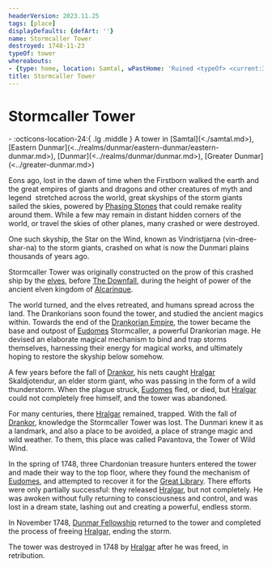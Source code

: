 ```yaml
---
headerVersion: 2023.11.25
tags: [place]
displayDefaults: {defArt: ''}
name: Stormcaller Tower
destroyed: 1748-11-23
typeOf: tower
whereabouts:
- {type: home, location: Samtal, wPastHome: 'Ruined <typeOf> <current:3qr>'}
title: Stormcaller Tower
---
```

# Stormcaller Tower
<div class="grid cards ext-narrow-margin ext-one-column" markdown>
-  
    :octicons-location-24:{ .lg .middle } A tower in [Samtal](<./samtal.md>), [Eastern Dunmar](<../realms/dunmar/eastern-dunmar/eastern-dunmar.md>), [Dunmar](<../realms/dunmar/dunmar.md>), [Greater Dunmar](<../greater-dunmar.md>)  
</div>


Eons ago, lost in the dawn of time when the Firstborn walked the earth and the great empires of giants and dragons and other creatures of myth and legend  stretched across the world, great skyships of the storm giants sailed the skies, powered by [Phasing Stones](<../../../things/magic-items/phasing-stones.md>) that could remake reality around them. While a few may remain in distant hidden corners of the world, or travel the skies of other planes, many crashed or were destroyed.

One such skyship, the Star on the Wind, known as Vindristjarna (vin-dree-shar-na) to the storm giants, crashed on what is now the Dunmari plains thousands of years ago. 

Stormcaller Tower was originally constructed on the prow of this crashed ship by the [elves](<../../../species/children-of-the-embodied-gods/elves/elves.md>), before [The Downfall](<../../../events/ancient/the-downfall.md>), during the height of power of the ancient elven kingdom of [Alcarinque](<../../../history/pre-downfall/alcarinque.md>). 

The world turned, and the elves retreated, and humans spread across the land. The Drankorians soon found the tower, and studied the ancient magics within. Towards the end of the [Drankorian Empire](<../../../history/drankorian-era/drankorian-empire.md>), the tower became the base and outpost of [Eudomes](<../../../people/historical-figures/eudomes.md>) Stormcaller, a powerful Drankorian mage. He devised an elaborate magical mechanism to bind and trap storms themselves, harnessing their energy for magical works, and ultimately hoping to restore the skyship below somehow. 

A few years before the fall of [Drankor](<../../../history/drankorian-era/drankor.md>), his nets caught [Hralgar](<../../../people/giants/hralgar.md>) Skaldjotendur, an elder storm giant, who was passing in the form of a wild thunderstorm. When the plague struck, [Eudomes](<../../../people/historical-figures/eudomes.md>) fled, or died, but [Hralgar](<../../../people/giants/hralgar.md>) could not completely free himself, and the tower was abandoned.

For many centuries, there [Hralgar](<../../../people/giants/hralgar.md>) remained, trapped. With the fall of [Drankor](<../../../history/drankorian-era/drankor.md>), knowledge the Stormcaller Tower was lost. The Dunmari knew it as a landmark, and also a place to be avoided, a place of strange magic and wild weather. To them, this place was called Pavantova, the Tower of Wild Wind.

In the spring of 1748, three Chardonian treasure hunters entered the tower and made their way to the top floor, where they found the mechanism of [Eudomes](<../../../people/historical-figures/eudomes.md>), and attempted to recover it for the [Great Library](<../../west-coast/chardonian-empire/chardon/great-library.md>). There efforts were only partially successful: they released [Hralgar](<../../../people/giants/hralgar.md>), but not completely. He was awoken without fully returning to consciousness and control, and was lost in a dream state, lashing out and creating a powerful, endless storm. 

In November 1748, [Dunmar Fellowship](<../../../people/pcs/dunmar-fellowship/dunmar-fellowship.md>) returned to the tower and completed the process of freeing [Hralgar](<../../../people/giants/hralgar.md>), ending the storm. 

The tower was destroyed in 1748 by [Hralgar](<../../../people/giants/hralgar.md>) after he was freed, in retribution.  





